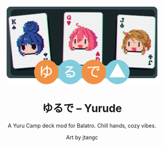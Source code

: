 <p align="center">
  <img src=".github/logo.png" width="400" />
</p>

<h1 align="center">ゆるで – Yurude</h1>
<p align="center">A Yuru Camp deck mod for Balatro. Chill hands, cozy vibes.</p>
<p align="center">Art by jtangc</p>
